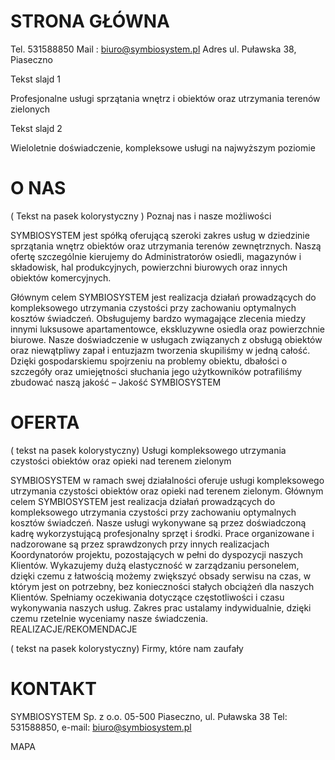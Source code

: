 # STRONA GŁÓWNA

Tel. 531588850 Mail : biuro@symbiosystem.pl Adres ul. Puławska 38, Piaseczno

Tekst slajd 1

Profesjonalne usługi sprzątania wnętrz i obiektów oraz utrzymania terenów zielonych

Tekst slajd 2

Wieloletnie doświadczenie, kompleksowe usługi na najwyższym poziomie

# O NAS

( Tekst na pasek kolorystyczny ) Poznaj nas i nasze możliwości

SYMBIOSYSTEM jest spółką oferującą szeroki zakres usług w dziedzinie sprzątania wnętrz obiektów oraz utrzymania terenów zewnętrznych. Naszą ofertę szczególnie kierujemy do Administratorów osiedli, magazynów i składowisk, hal produkcyjnych, powierzchni biurowych oraz innych obiektów komercyjnych.

Głównym celem SYMBIOSYSTEM jest realizacja działań prowadzących do kompleksowego utrzymania czystości przy zachowaniu optymalnych kosztów świadczeń. Obsługujemy bardzo wymagające zlecenia miedzy innymi luksusowe apartamentowce, ekskluzywne osiedla oraz powierzchnie biurowe.
Nasze doświadczenie w usługach związanych z obsługą obiektów oraz niewątpliwy zapał i entuzjazm tworzenia skupiliśmy w jedną całość.
Dzięki gospodarskiemu spojrzeniu na problemy obiektu, dbałości o szczegóły oraz umiejętności słuchania jego użytkowników potrafiliśmy zbudować naszą jakość – Jakość SYMBIOSYSTEM

# OFERTA

( tekst na pasek kolorystyczny) Usługi kompleksowego utrzymania czystości obiektów oraz opieki nad terenem zielonym

SYMBIOSYSTEM w ramach swej działalności oferuje usługi kompleksowego utrzymania czystości obiektów oraz opieki nad terenem zielonym.
Głównym celem SYMBIOSYSTEM jest realizacja działań prowadzących do kompleksowego utrzymania czystości przy zachowaniu optymalnych kosztów świadczeń. Nasze usługi wykonywane są przez doświadczoną kadrę wykorzystującą profesjonalny sprzęt i środki. Prace organizowane i nadzorowane są przez sprawdzonych przy innych realizacjach Koordynatorów projektu, pozostających w pełni do dyspozycji naszych Klientów.
Wykazujemy dużą elastyczność w zarządzaniu personelem, dzięki czemu z łatwością możemy zwiększyć obsady serwisu na czas, w którym jest on potrzebny, bez konieczności stałych obciążeń dla naszych Klientów. Spełniamy oczekiwania dotyczące częstotliwości i czasu wykonywania naszych usług.
Zakres prac ustalamy indywidualnie, dzięki czemu rzetelnie wyceniamy nasze świadczenia.
REALIZACJE/REKOMENDACJE

( tekst na pasek kolorystyczny) Firmy, które nam zaufały

# KONTAKT

SYMBIOSYSTEM Sp. z o.o.
05-500 Piaseczno, ul. Puławska 38
Tel: 531588850, e-mail: biuro@symbiosystem.pl

MAPA
